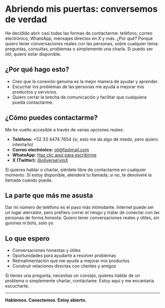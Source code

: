 # Abriendo mis puertas: conversemos de verdad

He decidido abrir casi todas las formas de contactarme: teléfono, correo electrónico, WhatsApp, mensajes directos en X y más. ¿Por qué? Porque quiero tener conversaciones reales con las personas, sobre cualquier tema: preguntas, consultas, problemas o simplemente una charla. Si puedo ser útil, quiero estar disponible.

## ¿Por qué hago esto?

- Creo que la conexión genuina es la mejor manera de ayudar y aprender.
- Escuchar los problemas de las personas me ayuda a mejorar mis productos y servicios.
- Quiero cerrar la brecha de comunicación y facilitar que cualquiera pueda contactarme.

## ¿Cómo puedes contactarme?

Me he vuelto accesible a través de varias opciones reales:

- **Teléfono:** +52 33 4474 7654 (sí, esto me da algo de miedo, pero quiero intentarlo)
- **Correo electrónico:** [oli@fastmail.com](mailto:oli@fastmail.com)
- **WhatsApp:** [Haz clic aquí para escribirme](https://wa.me/523344747654)
- **X (Twitter):** [@oliverservinX](https://x.com/oliverservinX)

Si quieres hablar o charlar, siéntete libre de contactarme en cualquier momento. Si estoy disponible, atenderé tu llamada; si no, te devolveré la llamada cuando pueda.

## La parte que más me asusta

Dar mi número de teléfono es el paso más intimidante. Internet puede ser un lugar aterrador, pero prefiero correr el riesgo y tratar de conectar con las personas de forma honesta. Quiero tener conversaciones reales y útiles, sin guiones ni bots, solo yo.

## Lo que espero

- Conversaciones honestas y útiles
- Oportunidades para ayudarte a resolver problemas
- Retroalimentación que me ayude a mejorar mis productos
- Construir relaciones directas con clientes y amigos

Si tienes una pregunta, necesitas un consejo, quieres hablar de un problema o simplemente charlar, contáctame. Estoy aquí y me encantaría escucharte.

---

**Hablemos. Conectemos. Estoy abierto.**
